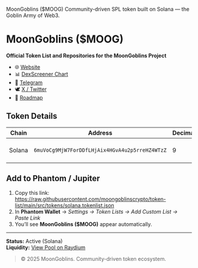 MoonGoblins ($MOOG)
Community-driven SPL token built on Solana — the Goblin Army of Web3.


# MoonGoblins ($MOOG)

**Official Token List and Repositories for the MoonGoblins Project**

- 🌐 [Website](https://www.moongoblins.net)
- 📊 [DexScreener Chart](https://dexscreener.com/solana/As3LVGczwcR4QZ9hQFCedV8gzQBiLutTXkCdZ8QGTaVz)
- 💬 [Telegram](https://t.me/+3Po8HAX_rlM4YzE0)
- 🕊️ [X / Twitter](https://x.com/MoonGoblinsCoin)
- 🧠 [Roadmap](https://www.moongoblins.net/c/%F0%9F%AA%99-moog-official-roadmap-24-month-strategic-plan/)

## Token Details
| Chain | Address | Decimals | Supply |
|-------|----------|-----------|--------|
| Solana | `6muVoCg9MjW7ForDDfLHjAix4HGvA4u2p5rreHZ4WTzZ` | 9 | 10 B MOOG (Max) |

## Add to Phantom / Jupiter
1. Copy this link:  https://raw.githubusercontent.com/moongoblinscrypto/token-list/main/src/tokens/solana.tokenlist.json
2. In **Phantom Wallet** → *Settings → Token Lists → Add Custom List → Paste Link*  
3. You’ll see **MoonGoblins ($MOOG)** appear automatically.

---

**Status:** Active (Solana)  
**Liquidity:** [View Pool on Raydium](https://raydium.io/swap/?inputCurrency=sol&outputCurrency=6muVoCg9MjW7ForDDfLHjAix4HGvA4u2p5rreHZ4WTzZ)

> © 2025 MoonGoblins. Community-driven token ecosystem.
